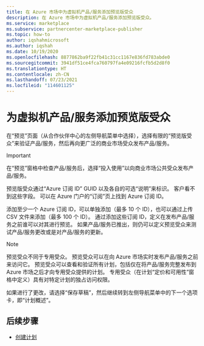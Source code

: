 ```yaml
---
title: 在 Azure 市场中为虚拟机产品/服务添加预览版受众
description: 在 Azure 市场中为虚拟机产品/服务添加预览版受众。
ms.service: marketplace
ms.subservice: partnercenter-marketplace-publisher
ms.topic: how-to
author: iqshahmicrosoft
ms.author: iqshah
ms.date: 10/19/2020
ms.openlocfilehash: 8877862ba9f22fb41c31cc1167e836fd783abde0
ms.sourcegitcommit: 3941df51ce4fca760797fa4e09216fcfb5d2d8f0
ms.translationtype: HT
ms.contentlocale: zh-CN
ms.lasthandoff: 07/23/2021
ms.locfileid: "114601125"
---
```

# <a name="add-a-preview-audience-for-a-virtual-machine-offer"></a>为虚拟机产品/服务添加预览版受众

在“预览”页面（从合作伙伴中心的左侧导航菜单中选择），选择有限的“预览版受众”来验证产品/服务，然后再向更广泛的商业市场受众发布产品/服务。

> [!IMPORTANT]
>  在“预览”窗格中检查产品/服务后，选择“投入使用”以向商业市场公共受众发布产品/服务。

预览版受众通过“Azure 订阅 ID” GUID 以及各自的可选“说明”来标识。 客户看不到这些字段。 可以在 Azure 门户的“订阅”页上找到 Azure 订阅 ID。

添加至少一个 Azure 订阅 ID，可以单独添加（最多 10 个 ID），也可以通过上传 CSV 文件来添加（最多 100 个 ID）。 通过添加这些订阅 ID，定义在发布产品/服务之前谁可以对其进行预览。 如果产品/服务已推出，则仍可以定义预览受众来测试产品/服务更改或是对产品/服务的更新。

> [!NOTE]
> 预览受众不同于专用受众。 预览受众可以在向 Azure 市场实时发布产品/服务之前来访问它。 预览受众可以查看和验证所有计划，包括仅在将产品/服务完整发布到 Azure 市场之后才向专用受众提供的计划。 专用受众（在计划“定价和可用性”窗格中定义）具有对特定计划的独占访问权限。

如果进行了更改，请选择“保存草稿”，然后继续转到左侧导航菜单中的下一个选项卡，即“计划概述”。

## <a name="next-steps"></a>后续步骤

- [创建计划](azure-vm-create-plans.md)
